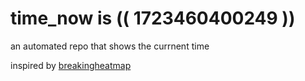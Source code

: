 # time_now is (( 1723460400249 ))

an automated repo that shows the currnent time

inspired by [breakingheatmap](https://github.com/breakingheatmap/breakingheatmap)